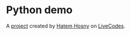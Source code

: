 # Python demo
A [project](https://livecodes.io/?x=https://github.com/hatemhosny/python-demo-wael/tree/gh-pages/src) created by [Hatem Hosny](https://github.com/hatemhosny) on [LiveCodes](https://livecodes.io).